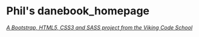 # Phil's danebook_homepage

*[A Bootstrap, HTML5, CSS3 and SASS project from the Viking Code School](http://www.vikingcodeschool.com)*